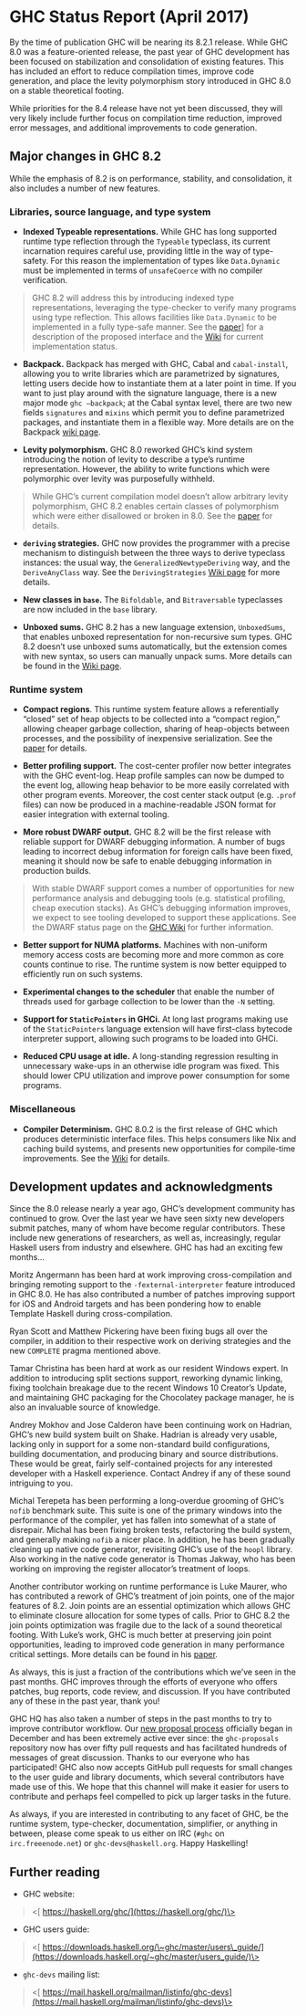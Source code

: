 # GHC Status Report (April 2017)



By the time of publication GHC will be nearing its 8.2.1
release. While GHC 8.0 was a feature-oriented release, the past year of
GHC development has been focused on stabilization and consolidation of
existing features. This has included an effort to reduce compilation
times, improve code generation, and place the levity polymorphism story
introduced in GHC 8.0 on a stable theoretical footing.



While priorities for the 8.4 release have not yet been discussed, they
will very likely include further focus on compilation time reduction,
improved error messages, and additional improvements to code generation.


## Major changes in GHC 8.2



While the emphasis of 8.2 is on performance, stability, and
consolidation, it also includes a number of new features.


### Libraries, source language, and type system


-   **Indexed Typeable representations.** While GHC has long supported runtime type reflection through the `Typeable` typeclass, its current incarnation requires careful use, providing little in the way of type-safety. For this reason the implementation of types like `Data.Dynamic` must be implemented in terms of `unsafeCoerce` with no compiler verification.

>
>
> GHC 8.2 will address this by introducing indexed type representations, leveraging the type-checker to verify many programs using type reflection. This allows facilities like `Data.Dynamic` to be implemented in a fully type-safe manner. See the [
> paper](https://research.microsoft.com/en-us/um/people/simonpj/papers/haskell-dynamic/)\] for a description of the proposed interface and the [
> Wiki](https://ghc.haskell.org/trac/ghc/wiki/Typeable/BenGamari) for current implementation status.
>
>

-   **Backpack.** Backpack has merged with GHC, Cabal and `cabal-install`, allowing you to write libraries which are parametrized by signatures, letting users decide how to instantiate them at a later point in time. If you want to just play around with the signature language, there is a new major mode `ghc –backpack`; at the Cabal syntax level, there are two new fields `signatures` and `mixins` which permit you to define parametrized packages, and instantiate them in a flexible way. More details are on the Backpack [
  wiki page](https://ghc.haskell.org/trac/wiki/Backpack).

-   **Levity polymorphism.** GHC 8.0 reworked GHC’s kind system introducing the notion of levity to describe a type’s runtime representation. However, the ability to write functions which were polymorphic over levity was purposefully withheld.

>
>
> While GHC’s current compilation model doesn’t allow arbitrary levity polymorphism, GHC 8.2 enables certain classes of polymorphism which were either disallowed or broken in 8.0. See the [
> paper](https://www.microsoft.com/en-us/research/publication/levity-polymorphism/) for details.
>
>

-   **`deriving` strategies.** GHC now provides the programmer with a precise mechanism to distinguish between the three ways to derive typeclass instances: the usual way, the `GeneralizedNewtypeDeriving` way, and the `DeriveAnyClass` way. See the `DerivingStrategies` [
  Wiki page](https://ghc.haskell.org/trac/ghc/wiki/Commentary/Compiler/DerivingStrategies) for more details.

-   **New classes in `base`.** The `Bifoldable`, and `Bitraversable` typeclasses are now included in the `base` library.

-   **Unboxed sums.** GHC 8.2 has a new language extension, `UnboxedSums`, that enables unboxed representation for non-recursive sum types. GHC 8.2 doesn’t use unboxed sums automatically, but the extension comes with new syntax, so users can manually unpack sums. More details can be found in the [
  Wiki page](https://ghc.haskell.org/trac/ghc/wiki/UnpackedSumTypes).

### Runtime system


-   **Compact regions**. This runtime system feature allows a referentially “closed” set of heap objects to be collected into a “compact region,” allowing cheaper garbage collection, sharing of heap-objects between processes, and the possibility of inexpensive serialization. See the [
  paper](http://ezyang.com/papers/ezyang15-cnf.pdf) for details.

-   **Better profiling support.** The cost-center profiler now better integrates with the GHC event-log. Heap profile samples can now be dumped to the event log, allowing heap behavior to be more easily correlated with other program events. Moreover, the cost center stack output (e.g. `.prof` files) can now be produced in a machine-readable JSON format for easier integration with external tooling.

-   **More robust DWARF output.** GHC 8.2 will be the first release with reliable support for DWARF debugging information. A number of bugs leading to incorrect debug information for foreign calls have been fixed, meaning it should now be safe to enable debugging information in production builds.

>
>
> With stable DWARF support comes a number of opportunities for new performance analysis and debugging tools (e.g. statistical profiling, cheap execution stacks). As GHC’s debugging information improves, we expect to see tooling developed to support these applications. See the DWARF status page on the [
> GHC Wiki](https://ghc.haskell.org/trac/ghc/wiki/DWARF/Status) for further information.
>
>

-   **Better support for NUMA platforms.** Machines with non-uniform memory access costs are becoming more and more common as core counts continue to rise. The runtime system is now better equipped to efficiently run on such systems.

-   **Experimental changes to the scheduler** that enable the number of threads used for garbage collection to be lower than the `-N` setting.

-   **Support for `StaticPointers` in GHCi.** At long last programs making use of the `StaticPointers` language extension will have first-class bytecode interpreter support, allowing such programs to be loaded into GHCi.

-   **Reduced CPU usage at idle.** A long-standing regression resulting in unnecessary wake-ups in an otherwise idle program was fixed. This should lower CPU utilization and improve power consumption for some programs.

### Miscellaneous


-   **Compiler Determinism.** GHC 8.0.2 is the first release of GHC which produces deterministic interface files. This helps consumers like Nix and caching build systems, and presents new opportunities for compile-time improvements. See the [
  Wiki](https://ghc.haskell.org/trac/ghc/wiki/DeterministicBuilds) for details.

## Development updates and acknowledgments



Since the 8.0 release nearly a year ago, GHC’s development community has
continued to grow. Over the last year we have seen sixty new developers
submit patches, many of whom have become regular contributors. These
include new generations of researchers, as well as, increasingly,
regular Haskell users from industry and elsewhere. GHC has had an
exciting few months...



Moritz Angermann has been hard at work improving cross-compilation and
bringing remoting support to the `-fexternal-interpreter` feature
introduced in GHC 8.0. He has also contributed a number of patches
improving support for iOS and Android targets and has been pondering how
to enable Template Haskell during cross-compilation.



Ryan Scott and Matthew Pickering have been fixing bugs all over the
compiler, in addition to their respective work on deriving strategies
and the new `COMPLETE` pragma mentioned above.



Tamar Christina has been hard at work as our resident Windows expert. In
addition to introducing split sections support, reworking dynamic
linking, fixing toolchain breakage due to the recent Windows 10
Creator’s Update, and maintaining GHC packaging for the Chocolatey
package manager, he is also an invaluable source of knowledge.



Andrey Mokhov and Jose Calderon have been continuing work on Hadrian,
GHC’s new build system built on Shake. Hadrian is already very usable,
lacking only in support for a some non-standard build configurations,
building documentation, and producing binary and source distributions.
These would be great, fairly self-contained projects for any interested
developer with a Haskell experience. Contact Andrey if any of these
sound intriguing to you.



Michal Terepeta has been performing a long-overdue grooming of GHC’s
`nofib` benchmark suite. This suite is one of the primary windows into
the performance of the compiler, yet has fallen into somewhat of a state
of disrepair. Michal has been fixing broken tests, refactoring the build
system, and generally making `nofib` a nicer place. In addition, he has
been gradually cleaning up native code generator, revisiting GHC’s use
of the `hoopl` library. Also working in the native code generator is
Thomas Jakway, who has been working on improving the register
allocator’s treatment of loops.



Another contributor working on runtime performance is Luke Maurer, who
has contributed a rework of GHC’s treatment of join points, one of the
major features of 8.2. Join points are an essential optimization which
allows GHC to eliminate closure allocation for some types of calls.
Prior to GHC 8.2 the join points optimization was fragile due to the
lack of a sound theoretical footing. With Luke’s work, GHC is much
better at preserving join point opportunities, leading to improved code
generation in many performance critical settings. More details can be
found in his [
paper](https://www.microsoft.com/en-us/research/publication/compiling-without-continuations).



As always, this is just a fraction of the contributions which we’ve seen
in the past months. GHC improves through the efforts of everyone who
offers patches, bug reports, code review, and discussion. If you have
contributed any of these in the past year, thank you!



GHC HQ has also taken a number of steps in the past months to try to
improve contributor workflow. Our [
new proposal process](https://github.com/ghc-proposals/ghc-proposals) officially
began in December and has been extremely active ever since: the
`ghc-proposals` repository now has over fifty pull requests and has
facilitated hundreds of messages of great discussion. Thanks to our
everyone who has participated! GHC also now accepts GitHub pull requests
for small changes to the user guide and library documents, which several
contributors have made use of this. We hope that this channel will make
it easier for users to contribute and perhaps feel compelled to pick up
larger tasks in the future.



As always, if you are interested in contributing to any facet of GHC, be
the runtime system, type-checker, documentation, simplifier, or anything
in between, please come speak to us either on IRC (`#ghc` on
`irc.freeenode.net`) or `ghc-devs@haskell.org`. Happy Haskelling!


## Further reading


-   GHC website:

>
>
> \<[ https://haskell.org/ghc/](https://haskell.org/ghc/)\>
>
>

-   GHC users guide:

>
>
> \<[
> https://downloads.haskell.org/\~ghc/master/users\_guide/](https://downloads.haskell.org/~ghc/master/users_guide/)\>
>
>

-   `ghc-devs` mailing list:

>
>
> \<[
> https://mail.haskell.org/mailman/listinfo/ghc-devs](https://mail.haskell.org/mailman/listinfo/ghc-devs)\>
>
>

